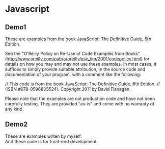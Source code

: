 Javascript
===

Demo1
---
These are examples from the book JavaScript: The Definitive Guide, 6th Edition.

See the "O'Reilly Policy on Re-Use of Code Examples from Books"
(http://www.oreilly.com/pub/a/oreilly/ask_tim/2001/codepolicy.html) for
details on how you may and may not use these examples. In most cases, it
suffices to simply provide suitable attribution, in the source code and
documentation of your program, with a comment like the following:

// This code is from the book JavaScript: The Definitive Guide, 6th Edition,
// (ISBN #978-0596805524). Copyright 2011 by David Flanagan.

Please note that the examples are not production code and have not been
carefully testing. They are provided "as-is" and come with no warranty
of any kind.

Demo2
---
These are examples writen by myself.  
And these code is for front-end development.  